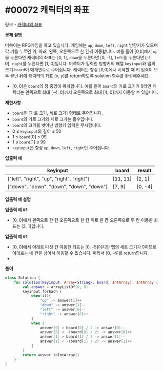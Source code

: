 # #00072 캐릭터의 좌표

링크 - [캐릭터의 좌표](https://school.programmers.co.kr/learn/courses/30/lessons/120861)

**문제 설명**

머쓱이는 RPG게임을 하고 있습니다. 게임에는 `up`, `down`, `left`, `right` 방향키가 있으며 각 키를 누르면 위, 아래, 왼쪽, 오른쪽으로 한 칸씩 이동합니다. 예를 들어 [0,0]에서 `up`을 누른다면 캐릭터의 좌표는 [0, 1], `down`을 누른다면 [0, -1], `left`를 누른다면 [-1, 0], `right`를 누른다면 [1, 0]입니다. 머쓱이가 입력한 방향키의 배열 `keyinput`와 맵의 크기 `board`이 매개변수로 주어집니다. 캐릭터는 항상 [0,0]에서 시작할 때 키 입력이 모두 끝난 뒤에 캐릭터의 좌표 [x, y]를 return하도록 solution 함수를 완성해주세요.

- [0, 0]은 `board`의 정 중앙에 위치합니다. 예를 들어 `board`의 가로 크기가 9라면 캐릭터는 왼쪽으로 최대 [-4, 0]까지 오른쪽으로 최대 [4, 0]까지 이동할 수 있습니다.

****제한사항****

- `board`은 [가로 크기, 세로 크기] 형태로 주어집니다.
- `board`의 가로 크기와 세로 크기는 홀수입니다.
- `board`의 크기를 벗어난 방향키 입력은 무시합니다.
- 0 ≤ `keyinput`의 길이 ≤ 50
- 1 ≤ `board`[0] ≤ 99
- 1 ≤ `board`[1] ≤ 99
- `keyinput`은 항상 `up`, `down`, `left`, `right`만 주어집니다.

****입출력 예****

| keyinput | board | result |
| --- | --- | --- |
| ["left", "right", "up", "right", "right"] | [11, 11] | [2, 1] |
| ["down", "down", "down", "down", "down"] | [7, 9] | [0, -4] |

****입출력 예 설명****

****입출력 예 #1****

- [0, 0]에서 왼쪽으로 한 칸 오른쪽으로 한 칸 위로 한 칸 오른쪽으로 두 칸 이동한 좌표는 [2, 1]입니다.

****입출력 예 #1****

- [0, 0]에서 아래로 다섯 칸 이동한 좌표는 [0, -5]이지만 맵의 세로 크기가 9이므로 아래로는 네 칸을 넘어서 이동할 수 없습니다. 따라서 [0, -4]를 return합니다.
- 

**풀이**

```kotlin
class Solution {
    fun solution(keyinput: Array<String>, board: IntArray): IntArray {
        val answer = arrayListOf(0, 0)
        keyinput.forEach {
            when(it){
                "up" -> answer[1]++
                "down" -> answer[1]--
                "left" -> answer[0]--
                "right" -> answer[0]++
            }
            when {
                answer[0] > board[0] / 2 -> answer[0]--
                answer[0] < -(board[0] / 2) -> answer[0]++
                answer[1] > board[1] / 2 -> answer[1]--
                answer[1] < -(board[1] / 2) -> answer[1]++
            }
        }
        return answer.toIntArray()
    }
}
```